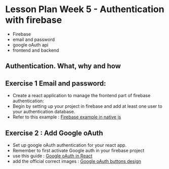 # Lesson Plan Week 5 - Authentication with firebase

- Firebase
- email and password
- google oAuth api
- frontend and backend


## Authentication. What, why and how

## Exercise 1 Email and password:
 - Create a react application to manage the frontend part of firebase authentication:
 - Begin by setting up your project in firebase and add at least one user to your authentication database.
 - Refer to this example : [Firebase example in native js](https://github.com/senner008/express-firebase-authentication)

## Exercise 2 : Add Google oAuth
 - Set up google oAuth authentication for your react app.
 - Remember to first activate Google auth in your firebase project
 - use this guide : [Google oAuth in React](https://medium.com/firebase-developers/how-to-setup-firebase-authentication-with-react-in-5-minutes-maybe-10-bb8bb53e8834)
 - add the official correct images : [Google oAuth buttons design](https://developers.google.com/identity/branding-guidelines)



